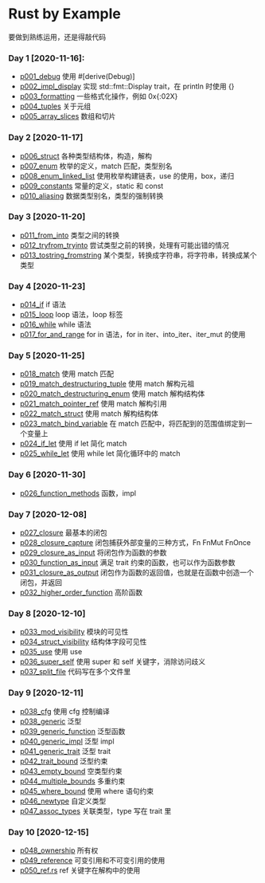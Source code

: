 # Rust by Example

要做到熟练运用，还是得敲代码

### Day 1 [2020-11-16]:

- [p001_debug](./src/p001_debug.rs) 使用 #[derive(Debug)]
- [p002_impl_display](./src/p002_impl_display.rs) 实现 std::fmt::Display trait，在 println 时使用 {}
- [p003_formatting](./src/p003_formatting.rs) 一些格式化操作，例如 0x{:02X}
- [p004_tuples](./src/p004_tuples.rs) 关于元组
- [p005_array_slices](./src/p005_array_slices.rs) 数组和切片

### Day 2 [2020-11-17]

- [p006_struct](./src/p006_struct.rs) 各种类型结构体，构造，解构
- [p007_enum](./src/p007_enum.rs) 枚举的定义，match 匹配，类型别名
- [p008_enum_linked_list](./src/p008_enum_linked_list.rs) 使用枚举构建链表，use 的使用，box，递归
- [p009_constants](./src/p009_constants.rs) 常量的定义，static 和 const
- [p010_aliasing](./src/p010_aliasing.rs) 数据类型别名，类型的强制转换

### Day 3 [2020-11-20]

- [p011_from_into](./src/p011_from_into.rs) 类型之间的转换
- [p012_tryfrom_tryinto](./src/p012_tryfrom_tryinto.rs) 尝试类型之前的转换，处理有可能出错的情况
- [p013_tostring_fromstring](./src/p013_tostring_fromstring.rs) 某个类型，转换成字符串，将字符串，转换成某个类型

### Day 4 [2020-11-23]

- [p014_if](./src/p014_if.rs) if 语法
- [p015_loop](./src/p015_loop.rs) loop 语法，loop 标签
- [p016_while](./src/p016_while.rs) while 语法
- [p017_for_and_range](./src/p017_for_and_range.rs) for in 语法，for in iter、into_iter、iter_mut 的使用

### Day 5 [2020-11-25]

- [p018_match](./src/p018_match.rs) 使用 match 匹配
- [p019_match_destructuring_tuple](./src/p019_match_destructuring_tuple.rs) 使用 match 解构元祖
- [p020_match_destructuring_enum](./src/p020_match_destructuring_enum.rs) 使用 match 解构结构体
- [p021_match_pointer_ref](./src/p021_match_pointer_ref.rs) 使用 match 解构引用
- [p022_match_struct](./src/p022_match_struct.rs) 使用 match 解构结构体
- [p023_match_bind_variable](./src/p023_match_bind_variable.rs) 在 match 匹配中，将匹配到的范围值绑定到一个变量上
- [p024_if_let](./src/p024_if_let.rs) 使用 if let 简化 match
- [p025_while_let](./src/p025_while_let.rs) 使用 while let 简化循环中的 match

### Day 6 [2020-11-30]

- [p026_function_methods](./src/p026_function_methods.rs) 函数，impl

### Day 7 [2020-12-08]
- [p027_closure](./src/p027_closure.rs) 最基本的闭包
- [p028_closure_capture](./src/p028_closure_capture.rs) 闭包捕获外部变量的三种方式，Fn FnMut FnOnce
- [p029_closure_as_input](./src/p029_closure_as_input.rs) 将闭包作为函数的参数
- [p030_function_as_input](./src/p030_function_as_input.rs) 满足 trait 约束的函数，也可以作为函数参数
- [p031_closure_as_output](./src/p031_closure_as_output.rs) 闭包作为函数的返回值，也就是在函数中创造一个闭包，并返回
- [p032_higher_order_function](./src/p032_higher_order_function.rs) 高阶函数

### Day 8 [2020-12-10]
- [p033_mod_visibility](./src/p033_mod_visibility.rs) 模块的可见性
- [p034_struct_visibility](./src/p034_struct_visibility.rs) 结构体字段可见性
- [p035_use](./src/p035_use.rs) 使用 use
- [p036_super_self](./src/p036_super_self.rs) 使用 super 和 self 关键字，消除访问歧义
- [p037_split_file](./src/p037_split_file/mod.rs) 代码写在多个文件里

### Day 9 [2020-12-11]
- [p038_cfg](./src/p038_cfg.rs) 使用 cfg 控制编译
- [p038_generic](./src/p038_generic.rs) 泛型
- [p039_generic_function](./src/p039_generic_function.rs) 泛型函数
- [p040_generic_impl](./src/p040_generic_impl.rs) 泛型 impl
- [p041_generic_trait](./src/p041_generic_trait.rs) 泛型 trait
- [p042_trait_bound](./src/p042_trait_bound.rs) 泛型约束
- [p043_empty_bound](./src/p043_empty_bound) 空类型约束
- [p044_multiple_bounds](./src/p044_multiple_bounds.rs) 多重约束
- [p045_where_bound](./src/p045_where_bound.rs) 使用 where 语句约束
- [p046_newtype](./src/p046_newtype.rs) 自定义类型
- [p047_assoc_types](./src/p047_assoc_types.rs) 关联类型，type 写在 trait 里

### Day 10 [2020-12-15]
- [p048_ownership](./src/p048_ownership.rs) 所有权
- [p049_reference](./src/p049_reference.rs) 可变引用和不可变引用的使用
- [p050_ref.rs](./src/p050_ref.rs) ref 关键字在解构中的使用